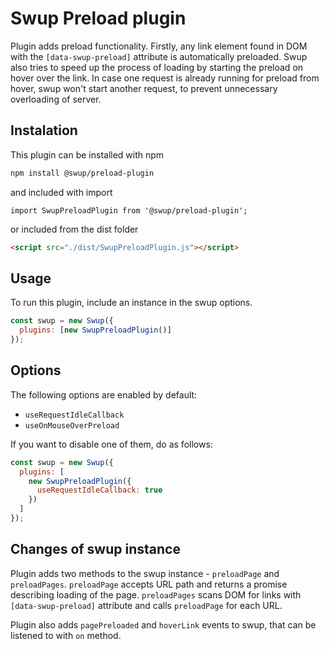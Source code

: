# Swup Preload plugin

Plugin adds preload functionality. Firstly, any link element found in DOM with the `[data-swup-preload]` attribute is automatically preloaded.
Swup also tries to speed up the process of loading by starting the preload on hover over the link.
In case one request is already running for preload from hover, swup won't start another request, to prevent unnecessary overloading of server.

## Instalation

This plugin can be installed with npm

```bash
npm install @swup/preload-plugin
```

and included with import

```shell
import SwupPreloadPlugin from '@swup/preload-plugin';
```

or included from the dist folder

```html
<script src="./dist/SwupPreloadPlugin.js"></script>
```

## Usage

To run this plugin, include an instance in the swup options.

```javascript
const swup = new Swup({
  plugins: [new SwupPreloadPlugin()]
});
```

## Options

The following options are enabled by default:

- `useRequestIdleCallback`
- `useOnMouseOverPreload`

If you want to disable one of them, do as follows:

```javascript
const swup = new Swup({
  plugins: [
    new SwupPreloadPlugin({
      useRequestIdleCallback: true
    })
  ]
});
```

## Changes of swup instance

Plugin adds two methods to the swup instance - `preloadPage` and `preloadPages`.
`preloadPage` accepts URL path and returns a promise describing loading of the page.
`preloadPages` scans DOM for links with `[data-swup-preload]` attribute and calls `preloadPage` for each URL.

Plugin also adds `pagePreloaded` and `hoverLink` events to swup, that can be listened to with `on` method.
